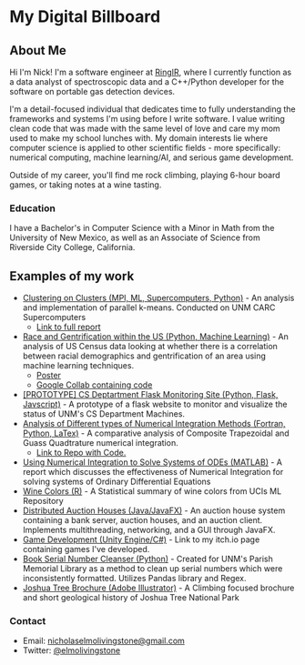 # My Digital Billboard

## About Me 
Hi I'm Nick! I'm a software engineer at [RingIR](https://ring-ir.com/), where I currently function as a data analyst of spectroscopic data and a C++/Python developer for the software on portable gas detection devices. 

I'm a detail-focused individual that dedicates time to fully understanding the frameworks and systems I'm using before I write software. I value writing clean code that was made with the same level of love and care my mom used to make my school lunches with. My domain interests lie where computer science is applied to other scientific fields - more specifically: numerical computing, machine learning/AI, and serious game development.

Outside of my career, you'll find me rock climbing, playing 6-hour board games, or taking notes at a wine tasting. 

### Education
I have a Bachelor's in Computer Science with a Minor in Math from the University of New Mexico, as well as an Associate of Science from Riverside City College, California. 

## Examples of my work
* [Clustering on Clusters (MPI, ML, Supercomputers, Python)](https://github.com/nicholaslivingstone/parallel-kmeans) - An analysis and implementation of parallel k-means. Conducted on UNM CARC Supercomputers
    * [Link to full report](https://github.com/nicholaslivingstone/parallel-kmeans/blob/main/Clustering_on_Clusters.pdf)
* [Race and Gentrification within the US (Python, Machine Learning)](https://nicholaslivingstone.github.io/files/Gentrification_Final_Report.pdf) - An analysis of US Census data looking at whether there is a correlation between racial demographics and gentrification of an area using machine learning techniques. 
    * [Poster](https://nicholaslivingstone.github.io/files/Gentrification_Analysis.pdf)
    * [Google Collab containing code](https://colab.research.google.com/drive/1DscZSE1RLAhDQOPyrwwnQbVAi7OKuSHS?usp=sharing)
* [[PROTOTYPE] CS Deptartment Flask Monitoring Site (Python, Flask, Javscript)](https://github.com/nicholaslivingstone/unmcs-monitoring) - A prototype of a flask website to monitor and visualize the status of UNM's CS Department Machines.
* [Analysis of Different types of Numerical Integration Methods (Fortran, Python, LaTex)](https://github.com/nicholaslivingstone/CS471-HW3/blob/master/report/hw3%20report.pdf) - A comparative analysis of Composite Trapezoidal and Guass Quadtrature numerical integration. 
    * [Link to Repo with Code.](https://github.com/nicholaslivingstone/CS471-HW3) 
* [Using Numerical Integration to Solve Systems of ODEs (MATLAB)](https://nicholaslivingstone.github.io/files/Integration_SystemsODEs.pdf) - A report which discusses the effectiveness of Numerical Integration for solving systems of Ordinary Differential Equations
* [Wine Colors (R)](https://nicholaslivingstone.github.io/files/Wine_Colors_Stats.pdf) - A Statistical summary of wine colors from UCIs ML Repository 
* [Distributed Auction Houses (Java/JavaFX)](https://github.com/nicholaslivingstone/CS351-Distributed-Auction) - An auction house system containing a bank server, auction houses, and an auction client. Implements multithreading, networking, and a GUI through JavaFX.
* [Game Development (Unity Engine/C#)](https://nlivingstone.itch.io/) - Link to my itch.io page containing games I've developed.
* [Book Serial Number Cleanser (Python)]() - Created for UNM's Parish Memorial Library as a method to clean up serial numbers which were inconsistently formatted. Utilizes Pandas library and Regex. 
* [Joshua Tree Brochure (Adobe Illustrator)](https://nicholaslivingstone.github.io/files/JTree_Brochure.pdf) - A Climbing focused brochure and short geological history of Joshua Tree National Park

### Contact
* Email: nicholaselmolivingstone@gmail.com
* Twitter: [@elmolivingstone](https://twitter.com/elmolivingstone)